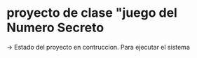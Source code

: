 <h1> proyecto de clase "juego del Numero Secreto </h1>
-> Estado del proyecto en contruccion.
Para ejecutar el sistema
